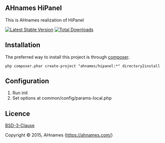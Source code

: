 AHnames HiPanel
---------------

This is AHnames realization of HiPanel

[![Latest Stable Version](https://poser.pugx.org/ahnames/hipanel/v/stable.png)](https://packagist.org/packages/ahnames/hipanel)
[![Total Downloads](https://poser.pugx.org/ahnames/hipanel/downloads.png)](https://packagist.org/packages/ahnames/hipanel)

## Installation

The preferred way to install this project is through [composer](http://getcomposer.org/download/).

```
php composer.phar create-project "ahnames/hipanel:*" directory2install
```

## Configuration

1. Run init
2. Set options at common/config/params-local.php

## Licence

[BSD-3-Clause](http://choosealicense.com/licenses/bsd-3-clause)

Copyright © 2015, AHnames (https://ahnames.com/)
